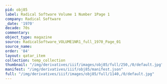 ```yaml
---
pid: obj85
label: Radical Software Volume 1 Number 1Page 1
company: Radical Software
_date: '1970'
decade: 70s
commentary: 
object_type: magazine
source: RadicalSoftware_VOLUME1NR1_full_1970_Page_01
source_name: 
order: '84'
layout: qatar_item
collection: temp_collection
thumbnail: "/img/derivatives/iiif/images/obj85/full/250,/0/default.jpg"
manifest: "/img/derivatives/iiif/obj85/manifest.json"
full: "/img/derivatives/iiif/images/obj85/full/1140,/0/default.jpg"
---
```


